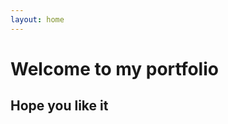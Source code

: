 ```yaml
---
layout: home
---
```


<h1>Welcome to my portfolio</h1>
<h2>Hope you like it</h2>

<!-- incluir fundo giro -->